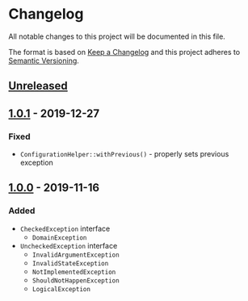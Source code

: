 # Changelog

All notable changes to this project will be documented in this file.

The format is based on [Keep a Changelog](http://keepachangelog.com/en/1.0.0/)
and this project adheres to [Semantic Versioning](http://semver.org/spec/v2.0.0.html).

## [Unreleased]

## [1.0.1] - 2019-12-27

### Fixed

- `ConfigurationHelper::withPrevious()` - properly sets previous exception

## [1.0.0] - 2019-11-16

### Added

- `CheckedException` interface
  - `DomainException`
- `UncheckedException` interface
  - `InvalidArgumentException`
  - `InvalidStateException`
  - `NotImplementedException`
  - `ShouldNotHappenException`
  - `LogicalException`

[Unreleased]: https://github.com/modette/exceptions/compare/v1.0.1...HEAD
[1.0.1]: https://github.com/modette/exceptions/compare/v1.0.0...v1.0.1
[1.0.0]: https://github.com/modette/exceptions/releases/tag/v1.0.0
